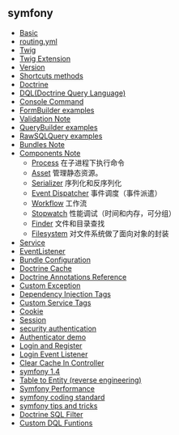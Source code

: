 ## symfony

- [Basic](Basic.md)
- [routing.yml](routing.yml.md)
- [Twig](Twig.md)
- [Twig Extension](TwigExtension.md)
- [Version](Version.md)
- [Shortcuts methods](ShortcutsMethods.md)
- [Doctrine](Doctrine.md)
- [DQL(Doctrine Query Language)](DQL.md)
- [Console Command](Console.md)
- [FormBuilder examples](FormBuilder.md "FormBuilder")
- [Validation Note](Validation.md) 
- [QueryBuilder examples](QueryBuilder.md "QueryBuilder")
- [RawSQLQuery examples](RawSQLQuery.md "RawSQLQuery")  
- [Bundles Note](Bundles-Note/README.md) 
- [Components Note](Components/README.md) 
	- [Process](Components/Process.md) 在子进程下执行命令
	- [Asset](Components/Asset.md) 管理静态资源。 
	- [Serializer](Components/Serializer.md) 序列化和反序列化
	- [Event Dispatcher](Components/EventDispatcher.md) 事件调度（事件派遣）
	- [Workflow](Components/Workflow.md) 工作流
	- [Stopwatch](Components/Stopwatch.md) 性能调试（时间和内存，可分组）
	- [Finder](Components/Finder.md) 文件和目录查找
	- [Filesystem](Components/Filesystem.md) 对文件系统做了面向对象的封装
- [Service](Service.md)
- [EventListener](EventListener.md)
- [Bundle Configuration](BundleConfiguration.md)
- [Doctrine Cache](DoctrineCache.md)
- [Doctrine Annotations Reference](DoctrineAnnotationsReference.md)
- [Custom Exception](CustomException.md)
- [Dependency Injection Tags](DependencyInjectionTags.md)
- [Custom Service Tags](CustomServiceTags.md)
- [Cookie](cookie.md)
- [Session](session.md)
- [security authentication](security-authentication.md)
- [Authenticator demo](Authenticator-demo.md)
- [Login and Register](LoginAndRegister.md)
- [Login Event Listener](LoginListener.md)
- [Clear Cache In Controller](ClearCacheInController.md)
- [symfony 1.4](symfony1.4.md)
- [Table to Entity (reverse engineering)](TableToEntity(reverse_engineering).md)
- [Symfony Performance](symfony-performance.md)
- [symfony coding standard](symfony-coding-standard.md)
- [symfony tips and tricks](symfony-tips-and-tricks.md)
- [Doctrine SQL Filter](SQLFilter.md)
- [Custom DQL Funtions](CustomDQLFunctions.md)